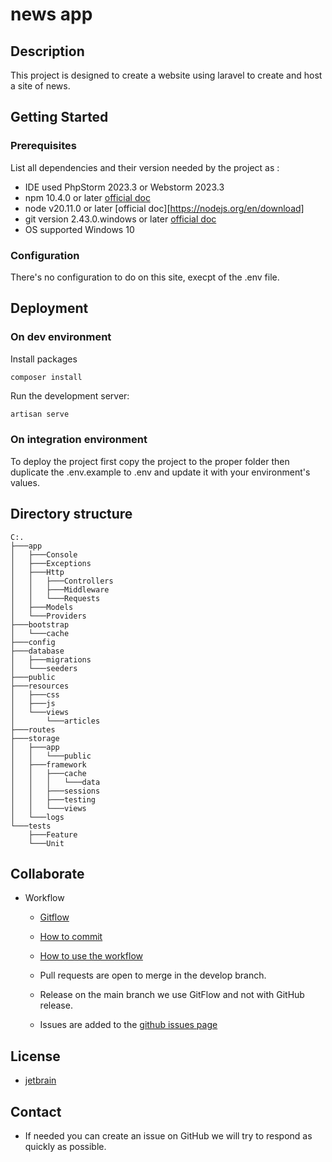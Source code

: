 # news app 

## Description

This project is designed to create a website using laravel to create and host a site of news.

## Getting Started

### Prerequisites

List all dependencies and their version needed by the project as :

* IDE used PhpStorm 2023.3 or Webstorm 2023.3
* npm 10.4.0 or later [official doc](https://docs.npmjs.com/try-the-latest-stable-version-of-npm)
* node v20.11.0 or later [official doc][https://nodejs.org/en/download]
* git version 2.43.0.windows or later [official doc](https://git-scm.com/)
* OS supported Windows 10

### Configuration

There's no configuration to do on this site, execpt of the .env file.

## Deployment

### On dev environment
Install packages
```shell
composer install
```
Run the development server:
```bash
artisan serve
```

### On integration environment

To deploy the project first copy the project to the proper folder then duplicate the .env.example to .env and 
update it with your environment's values.

## Directory structure
```shell
C:.
├───app
│   ├───Console
│   ├───Exceptions
│   ├───Http
│   │   ├───Controllers
│   │   ├───Middleware
│   │   └───Requests
│   ├───Models
│   └───Providers
├───bootstrap
│   └───cache
├───config
├───database
│   ├───migrations
│   └───seeders
├───public
├───resources
│   ├───css
│   ├───js
│   └───views
│       └───articles
├───routes
├───storage
│   ├───app
│   │   └───public
│   ├───framework
│   │   ├───cache
│   │   │   └───data
│   │   ├───sessions
│   │   ├───testing
│   │   └───views
│   └───logs
└───tests
    ├───Feature
    └───Unit
```

## Collaborate

* Workflow
  * [Gitflow](https://www.atlassian.com/fr/git/tutorials/comparing-workflows/gitflow-workflow#:~:text=Gitflow%20est%20l'un%20des,les%20hotfix%20vers%20la%20production.)
  * [How to commit](https://www.conventionalcommits.org/en/v1.0.0/)
  * [How to use the workflow](https://nvie.com/posts/a-successful-git-branching-model/)

  * Pull requests are open to merge in the develop branch.
  * Release on the main branch we use GitFlow and not with GitHub release.
  * Issues are added to the [github issues page](https://github.com/JuilletMikael/RIA-EggFlix/issues)

## License

* [jetbrain](/docs.github.com/en/repositories/managing-your-repositorys-settings-and-features/customizing-your-repository/https://www.jetbrains.com/)

## Contact

* If needed you can create an issue on GitHub we will try to respond as quickly as possible.

